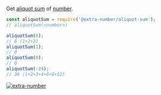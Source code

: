 Get [aliquot sum] of [number].

```javascript
const aliquotSum = require('@extra-number/aliquot-sum');
// aliquotSum(<number>)

aliquotSum(6);
// 6 (1+2+3)
aliquotSum(1);
// 0
aliquotSum(0);
// 0
aliquotSum(-24);
// 36 (1+2+3+4+6+8+12)
```


[![extra-number](https://i.imgur.com/MCb8pjO.jpg)](https://www.npmjs.com/package/extra-number)

[aliquot sum]: https://en.wikipedia.org/wiki/Aliquot_sum
[number]: https://developer.mozilla.org/en-US/docs/Web/JavaScript/Guide/Numbers_and_dates
